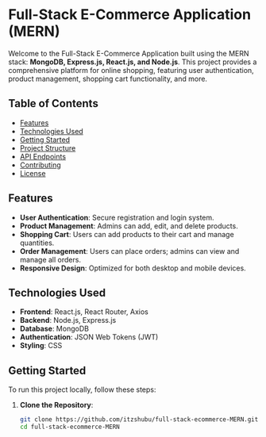 # Full-Stack E-Commerce Application (MERN)

Welcome to the Full-Stack E-Commerce Application built using the MERN stack: **MongoDB, Express.js, React.js, and Node.js**. This project provides a comprehensive platform for online shopping, featuring user authentication, product management, shopping cart functionality, and more.

## Table of Contents

- [Features](#features)
- [Technologies Used](#technologies-used)
- [Getting Started](#getting-started)
- [Project Structure](#project-structure)
- [API Endpoints](#api-endpoints)
- [Contributing](#contributing)
- [License](#license)

## Features

- **User Authentication**: Secure registration and login system.
- **Product Management**: Admins can add, edit, and delete products.
- **Shopping Cart**: Users can add products to their cart and manage quantities.
- **Order Management**: Users can place orders; admins can view and manage all orders.
- **Responsive Design**: Optimized for both desktop and mobile devices.

## Technologies Used

- **Frontend**: React.js, React Router, Axios
- **Backend**: Node.js, Express.js
- **Database**: MongoDB
- **Authentication**: JSON Web Tokens (JWT)
- **Styling**: CSS

## Getting Started

To run this project locally, follow these steps:

1. **Clone the Repository**:
   ```bash
   git clone https://github.com/itzshubu/full-stack-ecommerce-MERN.git
   cd full-stack-ecommerce-MERN
